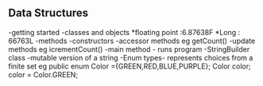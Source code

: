 ##                         Data Structures
-getting started
    -classes and objects
        *floating point :6.87638F
        *Long : 66763L
    -methods
        -constructors
        -accessor methods eg getCount()
        -update methods eg icrementCount()
        -main method - runs program
    -StringBuilder class -mutable version of a string
    -Enum types- represents choices from a finite set 
        eg public enum Color ={GREEN,RED,BLUE,PURPLE};
            Color color;
                color = Color.GREEN;